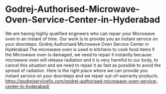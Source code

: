# Godrej-Authorised-Microwave-Oven-Service-Center-in-Hyderabad
We are having highly qualified engineers who can repair your Microwave oven in an instant of time. Our work is to provide you an instant service on your doorsteps. Godrej Authorised Microwave Oven Service Center in Hyderabad The microwave oven is used in kitchens to cook food items if the Microwave oven is damaged, we need to repair it instantly because microwave oven will release radiation and it is very harmful to our body, to cancel this situation and we need to repair it as fast as possible to avoid the spread of radiation. Here is the right place where we can provide you instant service on your doorsteps and we repair out-of-warranty products. https://godrejservicefix.com/godrej-authorised-microwave-oven-service-center-in-hyderabad/
